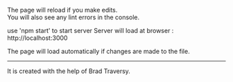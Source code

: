 The page will reload if you make edits.\
You will also see any lint errors in the console.

use 'npm start' to start server
Server will load at browser : http://localhost:3000

The page will load automatically if changes are made to the file.



--------------------------------------------------
It is created with the help of Brad Traversy.
